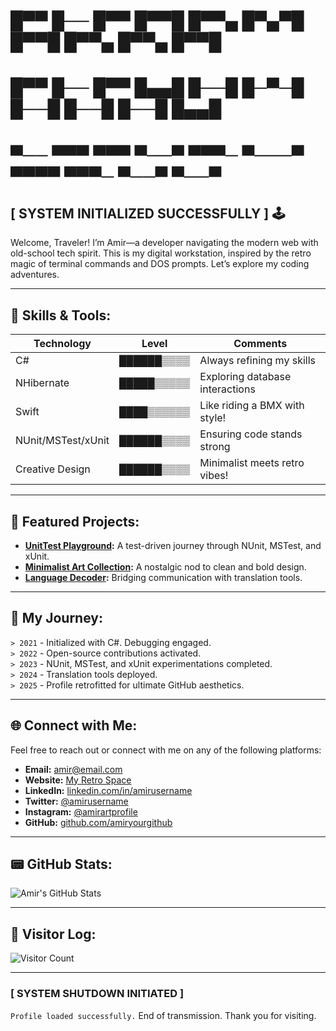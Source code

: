 
# █▀▀ █── █▀▀ █▀▀█ █▀▀▄    █▀▄▀█ █▀▀█ █▀▀▄ █▀▀▄ █▀▀█
# █▀▀ █── █▀▀ █▄▄█ █──█    █─▀─█ █──█ █──█ █──█ █▄▄█
# ▀── ▀▀▀ ▀▀▀ ▀──▀ ▀▀▀─    ▀───▀ ▀▀▀▀ ▀▀▀─ ▀──▀ ▀──▀

## [ SYSTEM INITIALIZED SUCCESSFULLY ] 🕹️

Welcome, Traveler! I’m Amir—a developer navigating the modern web with old-school tech spirit. This is my digital workstation, inspired by the retro magic of terminal commands and DOS prompts. Let’s explore my coding adventures.

---

## 💾 Skills & Tools:
| **Technology**          | **Level**     | **Comments**                 |
|--------------------------|---------------|-------------------------------|
| C#                      | ██████▒▒▒▒    | Always refining my skills     |
| NHibernate              | █████▒▒▒▒▒    | Exploring database interactions|
| Swift                   | ████▒▒▒▒▒▒    | Like riding a BMX with style! |
| NUnit/MSTest/xUnit      | ██████▒▒▒▒    | Ensuring code stands strong   |
| Creative Design         | ██████▒▒▒▒    | Minimalist meets retro vibes! |

---

## 🔧 Featured Projects:
- **[UnitTest Playground](https://github.com/amiryourgithub/unit-test-playground):** A test-driven journey through NUnit, MSTest, and xUnit.
- **[Minimalist Art Collection](https://github.com/amiryourgithub/minimalist-art):** A nostalgic nod to clean and bold design.
- **[Language Decoder](https://github.com/amiryourgithub/language-decoder):** Bridging communication with translation tools.

---

## 📜 My Journey:
`> 2021` - Initialized with C#. Debugging engaged.  
`> 2022` - Open-source contributions activated.  
`> 2023` - NUnit, MSTest, and xUnit experimentations completed.  
`> 2024` - Translation tools deployed.  
`> 2025` - Profile retrofitted for ultimate GitHub aesthetics.

---

## 🌐 Connect with Me:
Feel free to reach out or connect with me on any of the following platforms:

- **Email:** [amir@email.com](mailto:amir@email.com)  
- **Website:** [My Retro Space](https://amiryourwebsite.com)  
- **LinkedIn:** [linkedin.com/in/amirusername](https://linkedin.com/in/amirusername)  
- **Twitter:** [@amirusername](https://twitter.com/amirusername)  
- **Instagram:** [@amirartprofile](https://instagram.com/amirartprofile)  
- **GitHub:** [github.com/amiryourgithub](https://github.com/amiryourgithub)  

---

## 📟 GitHub Stats:
![Amir's GitHub Stats](https://github-readme-stats.vercel.app/api?username=yourusername&show_icons=true&theme=chartreuse-dark)

---

## 👾 Visitor Log:
![Visitor Count](https://visitor-badge.laobi.icu/badge?page_id=yourusername.yourusername)

---

### [ SYSTEM SHUTDOWN INITIATED ]
`Profile loaded successfully.` End of transmission. Thank you for visiting.
